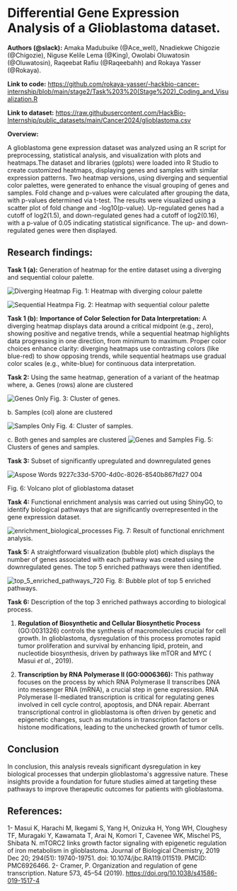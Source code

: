 # **Differential Gene Expression Analysis of a Glioblastoma dataset.** #

**Authors (@slack):** Amaka Madubuike (@Ace_well), Nnadiekwe Chigozie (@Chigozie), Niguse Kelile Lema (@King), Owolabi Oluwatosin (@Oluwatosin), Raqeebat Rafiu (@Raqeebahh) and Rokaya Yasser (@Rokaya).

**Link to code:** https://github.com/rokaya-yasser/-hackbio-cancer-internship/blob/main/stage2/Task%203%20(Stage%202)_Coding_and_Visualization.R

**Link to dataset:** https://raw.githubusercontent.com/HackBio-Internship/public_datasets/main/Cancer2024/glioblastoma.csv

**Overview:**

A glioblastoma gene expression dataset was analyzed using an R script for preprocessing, statistical analysis, and visualization with plots and heatmaps.The dataset and libraries (gplots) were loaded into R Studio to create customized heatmaps, displaying genes and samples with similar expression patterns. Two heatmap versions, using diverging and sequential color palettes, were generated to enhance the visual grouping of genes and samples. Fold change and p-values were calculated after grouping the data, with p-values determined via t-test. The results were visualized using a scatter plot of fold change and -log10(p-value). Up-regulated genes had a cutoff of log2(1.5), and down-regulated genes had a cutoff of log2(0.16), with a p-value of 0.05 indicating statistical significance. The up- and down-regulated genes were then displayed.

## **Research findings:**

**Task 1 (a):** Generation of heatmap for the entire dataset using a diverging and sequential colour palette.

![Diverging Heatmap](https://github.com/user-attachments/assets/1dbb6e36-d1b6-48dd-8cd8-9879766abeac)
Fig. 1: Heatmap with diverging colour palette


![Sequential Heatmpa](https://github.com/user-attachments/assets/427d3354-14e8-4fc3-98a5-53dcbdf410a2)
Fig. 2: Heatmap with sequential colour palette

**Task 1 (b):**
**Importance of Color Selection for Data Interpretation:**
A diverging heatmap displays data around a critical midpoint (e.g., zero), showing positive and negative trends, while a sequential heatmap highlights data progressing in one direction, from minimum to maximum. Proper color choices enhance clarity: diverging heatmaps use contrasting colors (like blue-red) to show opposing trends, while sequential heatmaps use gradual color scales (e.g., white-blue) for continuous data interpretation.

**Task 2:** Using the same heatmap, generation of a variant of the heatmap where,
a. Genes (rows) alone are clustered

![Genes Only](https://github.com/user-attachments/assets/3e50abc1-dda8-4fbb-adff-e051f951398a)
Fig. 3: Cluster of genes.

b. Samples (col) alone are clustered

![Samples Only](https://github.com/user-attachments/assets/d1c711c5-4a27-497d-8507-f8c50a5b9e50)
Fig. 4: Cluster of samples.

c. Both genes and samples are clustered
![Genes and Samples](https://github.com/user-attachments/assets/c9457584-e401-4dc6-9b14-88fe0395db43)
Fig. 5: Clusters of genes and samples.

**Task 3:** Subset of significantly upregulated and downregulated genes

![Aspose Words 9227c33d-5700-4d0c-8026-8540b867fd27 004](https://github.com/user-attachments/assets/842e9f21-e550-4a04-97d9-29dcfb1c258a)

Fig. 6: Volcano plot of glioblastoma dataset

**Task 4:** Functional enrichment analysis was carried out using ShinyGO, to identify biological pathways that are significantly overrepresented in the gene expression dataset.

![enrichment_biological_processes](https://github.com/user-attachments/assets/ee7f2312-6a11-410b-8684-1ad297fdbc29)
Fig. 7: Result of functional enrichment analysis.

**Task 5:** A straightforward visualization (bubble plot) which displays the number of genes associated with each pathway was created using the downregulated genes. The top 5 enriched pathways were then identified.

![top_5_enriched_pathways_720](https://github.com/user-attachments/assets/78eeb257-d4d2-4a36-acc1-3ca49c82de68)
Fig. 8: Bubble plot of top 5 enriched pathways.

**Task 6:** Description of the top 3 enriched pathways according to biological process.

1. **Regulation of Biosynthetic and Cellular Biosynthetic Process** (GO:0031326) controls the synthesis of macromolecules crucial for cell growth. In glioblastoma, dysregulation of this process promotes rapid tumor proliferation and survival by enhancing lipid, protein, and nucleotide biosynthesis, driven by pathways like mTOR and MYC ( Masui _et al._, 2019).

2. **Transcription by RNA Polymerase II (GO:0006366):** This pathway focuses on the process by which RNA Polymerase II transcribes DNA into messenger RNA (mRNA), a crucial step in gene expression. RNA Polymerase II-mediated transcription is critical for regulating genes involved in cell cycle control, apoptosis, and DNA repair. Aberrant transcriptional control in glioblastoma is often driven by genetic and epigenetic changes, such as mutations in transcription factors or histone modifications, leading to the unchecked growth of tumor cells.
   
## **Conclusion** ## 

In conclusion, this analysis reveals significant dysregulation in key biological processes that underpin glioblastoma's aggressive nature. These insights provide a foundation for future studies aimed at targeting these pathways to improve therapeutic outcomes for patients with glioblastoma.

## **References:** ##

1- Masui K, Harachi M, Ikegami S, Yang H, Onizuka H, Yong WH, Cloughesy TF, Muragaki Y, Kawamata T, Arai N, Komori T, Cavenee WK, Mischel PS, Shibata N. mTORC2 links growth factor signaling with epigenetic regulation of iron metabolism in glioblastoma. Journal of Biological Chemistry, 2019 Dec 20; 294(51): 19740-19751. doi: 10.1074/jbc.RA119.011519. PMCID: PMC6926466.
2- Cramer, P. Organization and regulation of gene transcription. Nature 573, 45–54 (2019). https://doi.org/10.1038/s41586-019-1517-4
